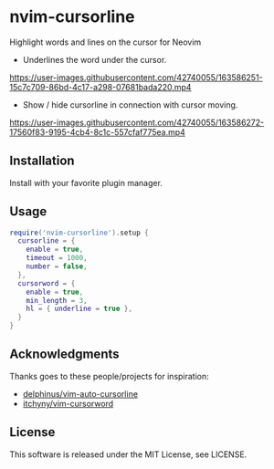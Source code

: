 # nvim-cursorline

Highlight words and lines on the cursor for Neovim

- Underlines the word under the cursor.

https://user-images.githubusercontent.com/42740055/163586251-15c7c709-86bd-4c17-a298-07681bada220.mp4

- Show / hide cursorline in connection with cursor moving.

https://user-images.githubusercontent.com/42740055/163586272-17560f83-9195-4cb4-8c1c-557cfaf775ea.mp4

## Installation

Install with your favorite plugin manager.

## Usage

```lua
require('nvim-cursorline').setup {
  cursorline = {
    enable = true,
    timeout = 1000,
    number = false,
  },
  cursorword = {
    enable = true,
    min_length = 3,
    hl = { underline = true },
  }
}
```

## Acknowledgments

Thanks goes to these people/projects for inspiration:

- [delphinus/vim-auto-cursorline](https://github.com/delphinus/vim-auto-cursorline)
- [itchyny/vim-cursorword](https://github.com/itchyny/vim-cursorword)

## License

This software is released under the MIT License, see LICENSE.

